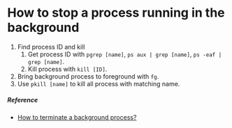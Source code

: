 # How to stop a process running in the background

1. Find process ID and kill
    1. Get process ID with `pgrep [name]`, `ps aux | grep [name]`, `ps -eaf | grep [name]`.
    1. Kill process with `kill [ID]`.
1. Bring background process to foreground with `fg`.
1. Use `pkill [name]` to kill all process with matching name.

##### Reference

- [How to terminate a background process?](https://unix.stackexchange.com/questions/104821/how-to-terminate-a-background-process)
